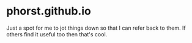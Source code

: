 phorst.github.io
================

Just a spot for me to jot things down so that I can refer back to them. If others find it useful too then that's cool.
